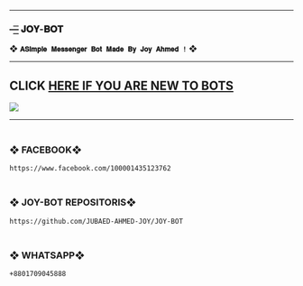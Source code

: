 --------

###  —͟͟͞ 𝐉𝐎𝐘-𝐁𝐎𝐓
❖ **`𝐀𝐒𝐢𝐦𝐩𝐥𝐞 𝐌𝐞𝐬𝐬𝐞𝐧𝐠𝐞𝐫 𝐁𝐨𝐭 𝐌𝐚𝐝𝐞 𝐁𝐲 𝐉𝐨𝐲 𝐀𝐡𝐦𝐞𝐝 !`** ❖

----------
## CLICK <a href="https://github.com/JUBAED-AHMED-JOY/JOY-BOT/issues">HERE IF YOU ARE NEW TO BOTS</a>


<img src='https://i.imgur.com/FJpu40m.jpeg'/>

-------



### <br>   ❖ FACEBOOK❖
```
https://www.facebook.com/100001435123762
```
### <br>   ❖ JOY-BOT REPOSITORIS❖
```
https://github.com/JUBAED-AHMED-JOY/JOY-BOT
```
### <br>   ❖ WHATSAPP❖
```
+8801709045888
```